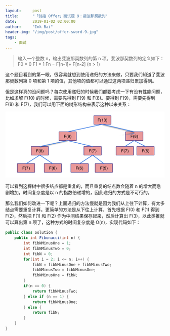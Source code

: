```yaml
---
layout:     post
title:      "「剑指 Offer」面试题 9：斐波那契数列"
date:       2019-01-02 02:00:00
author:     "Ink Bai"
header-img: "/img/post/offer-sword-9.jpg"
tags:
    - 面试
---
```

> 输入一个整数 n，输出斐波那契数列的第 n 项。斐波那契数列的定义如下：
F0 = 0
F1 = 1
Fn = F[n-1]+ F[n-2] (n > 1)

这个题目看到的第一眼，很容易就想到使用递归的方法来做，只要我们知道了斐波那契数列第 0 项和第 1 项的值，其他项的值都可以通过这两项递归累加得到。

但是这样真的没问题吗？每次使用递归的时候我们都要考虑一下有没有性能问题，比如求解 F(10) 的时候，需要先得到 F(9) 和 F(8)。要得到 F(9)，需要先得到 F(8) 和 F(7)，我们可以用下面的树形结构来表示这种以来关系：

![](/img/content/Fibonacci.jpg)

可以看到这棵树中很多结点都是重复的，而且重复的结点数会随着 n 的增大而急剧增加，时间复杂度是以 n 的指数倍递增的，因此递归的方式是不可行的。

那么我们如何改进一下呢？上面递归的方法慢就是因为我们从上往下计算，有太多结点需要重复计算。更简单的方法是从下往上计算，首先根据 F(0) 和 F(1) 得到 F(2)，然后把 F(1) 和 F(2) 作为中间结果保存起来，然后计算出 F(3)，以此类推就可以算出第 n 项了，这种方式的时间复杂度是 O(n)，实现代码如下：

```java
public class Solution {
    public int Fibonacci(int n) {
        int fibNMinusOne = 1;
        int fibNMinusTwo = 0;
        int fibN = 0;
        for(int i = 2; i <= n; i++) {
            fibN = fibNMinusOne + fibNMinusTwo;
            fibNMinusTwo = fibNMinusOne;
            fibNMinusOne = fibN;
        }
        if(n == 0) {
            return fibNMinusTwo;
        } else if (n == 1) {
            return fibNMinusOne;
        } else {
            return fibN;
        }
    }
}
```
